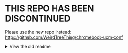 # THIS REPO HAS BEEN DISCONTINUED

Please use the new repo instead: https://github.com/WeirdTreeThing/chromebook-ucm-conf

<details>
<summary>View the old readme</summary>

# UCM-configs

A collection of modified ChromeOS ucm configs optimized for mainline Linux

* `upstream` directory contains original UCMs pulled from ChromeOS Board Overlays, sorted by board/overlay name.
* Everything else contains handcrafted UCMs optimized for mainline Linux.
